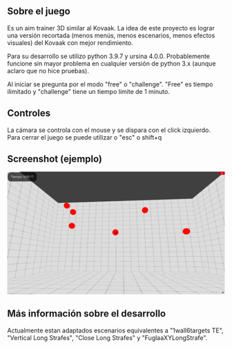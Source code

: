 ## Sobre el juego


Es un aim trainer 3D similar al Kovaak. La idea de este proyecto es lograr una versión recortada (menos menús, menos escenarios, menos efectos visuales) del Kovaak con mejor rendimiento.

Para su desarrollo se utilizo python 3.9.7 y ursina 4.0.0. Probablemente funcione sin mayor problema en cualquier versión de python 3.x (aunque aclaro que no hice pruebas).


Al iniciar se pregunta por el modo "free" o "challenge". "Free" es tiempo ilimitado y "challenge" tiene un tiempo límite de 1 minuto.

## Controles


La cámara se controla con el mouse y se dispara con el click izquierdo. Para cerrar el juego se puede utilizar o "esc" o shift+q

## Screenshot (ejemplo)


![1wall6targets TE](https://github.com/Sturm0/Ursina-aim-trainer/blob/master/screenshots/1wall6targets%20TE.png?raw=true)

## Más información sobre el desarrollo


Actualmente estan adaptados escenarios equivalentes a "1wall6targets TE", "Vertical Long Strafes", "Close Long Strafes" y "FuglaaXYLongStrafe".
